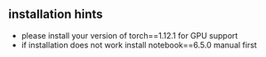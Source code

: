 ## installation hints
* please install your version of torch==1.12.1 for GPU support
* if installation does not work install notebook==6.5.0 manual first

